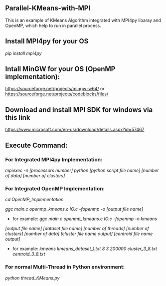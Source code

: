 ## Parallel-KMeans-with-MPI
This is an example of KMeans Algorithm integrated with MPI4py libaray and OpenMP, which help to run in parallel process.
## Install MPI4py for your OS
_pip install mpi4py_

## Intall MinGW for your OS (OpenMP implementation):
https://sourceforge.net/projects/mingw-w64/
or
https://sourceforge.net/projects/codeblocks/files/

## Download and install MPI SDK for windows via this link
https://www.microsoft.com/en-us/download/details.aspx?id=57467

## Execute Command:
### For Integrated MPI4py Implementation:
_mpiexec -n [processors number] python [python script file name]_ _[number of data] [number of clusters]_

### For Integrated OpenMP Implementation:
_cd OpenMP_Implementation_

_ggc main.c openmp_kmeans.c IO.c -fopenmp -o [output file name]_
- for example:
_ggc main.c openmp_kmeans.c IO.c -fopenmp -o kmeans_

_[output file name] [dataset file name] [number of threads] [number of clusters] [number of data] [cluster file name output] [centroid file name output]_
- for example:
_kmeans kmeans_dataset_1.txt 8 3 200000 cluster_3_8.txt centroid_3_8.txt_

### For normal Multi-Thread in Python environment:
_python thread_KMeans.py_
